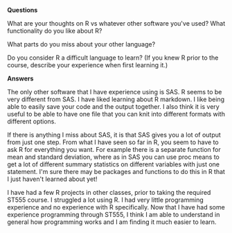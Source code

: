 **Questions**

What are your thoughts on R vs whatever other software you've used?  What functionality do you like about R?  

What parts do you miss about your other language?  

Do you consider R a difficult language to learn? (If you knew R prior to the course, describe your experience when first learning it.)

**Answers**

The only other software that I have experience using is SAS. R seems to be very different from SAS. I have liked learning about R markdown. I like being able to easily save your code and the output together. I also think it is very useful to be able to have one file that you can knit into different formats with different options.

If there is anything I miss about SAS, it is that SAS gives you a lot of output from just one step. From what I have seen so far in R, you seem to have to ask R for everything you want. For example there is a separate function for mean and standard deviation, where as in SAS you can use proc means to get a lot of different summary statistics on different variables with just one statement. I'm sure there may be packages and functions to do this in R that I just haven't learned about yet!

I have had a few R projects in other classes, prior to taking the required ST555 course. I struggled a lot using R. I had very little programming experience and no experience with R specifically. Now that I have had some experience programming through ST555, I think I am able to understand in general how programming works and I am finding it much easier to learn.
